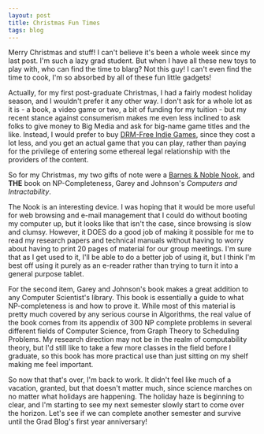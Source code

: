 ```yaml
---
layout: post
title: Christmas Fun Times
tags: blog
---
```


Merry Christmas and stuff! I can't believe it's been a whole week since my last post. I'm such a lazy grad student. But when I have all these new toys to play with, who can find the time to blarg? Not this guy! I can't even find the time to cook, I'm so absorbed by all of these fun little gadgets!

Actually, for my first post-graduate Christmas, I had a fairly modest holiday season, and I wouldn't prefer it any other way. I don't ask for a whole lot as it is - a book, a video game or two, a bit of funding for my tuition - but my recent stance against consumerism makes me even less inclined to ask folks to give money to Big Media and ask for big-name game titles and the like. Instead, I would prefer to buy <a href="http://humblebundle.com">DRM-Free Indie Games</a>, since they cost a lot less, and you get an actual game that you can play, rather than paying for the privilege of entering some ethereal legal relationship with the providers of the content.

So for my Christmas, my two gifts of note were a <a href="https://en.wikipedia.org/wiki/Barnes_%26_Noble_Nook">Barnes &amp; Noble Nook</a>, and **THE** book on NP-Completeness, <a>Garey and Johnson's *Computers and Intractability*</a>.

The Nook is an interesting device. I was hoping that it would be more useful for web browsing and e-mail management that I could do without booting my computer up, but it looks like that isn't the case, since browsing is slow and clumsy. However, it DOES do a good job of making it possible for me to read my research papers and technical manuals without having to worry about having to print 20 pages of material for our group meetings. I'm sure that as I get used to it, I'll be able to do a better job of using it, but I think I'm best off using it purely as an e-reader rather than trying to turn it into a general purpose tablet.

For the second item, Garey and Johnson's book makes a great addition to any Computer Scientist's library. This book is essentially a guide to what NP-completeness is and how to prove it. While most of this material is pretty much covered by any serious course in Algorithms, the real value of the book comes from its appendix of 300 NP complete problems in several different fields of Computer Science, from Graph Theory to Scheduling Problems. My research direction may not be in the realm of computability theory, but I'd still like to take a few more classes in the field before I graduate, so this book has more practical use than just sitting on my shelf making me feel important.

So now that that's over, I'm back to work. It didn't feel like much of a vacation, granted, but that doesn't matter much, since science marches on no matter what holidays are happening. The holiday haze is beginning to clear, and I'm starting to see my next semester slowly start to come over the horizon. Let's see if we can complete another semester and survive until the Grad Blog's first year anniversary!

